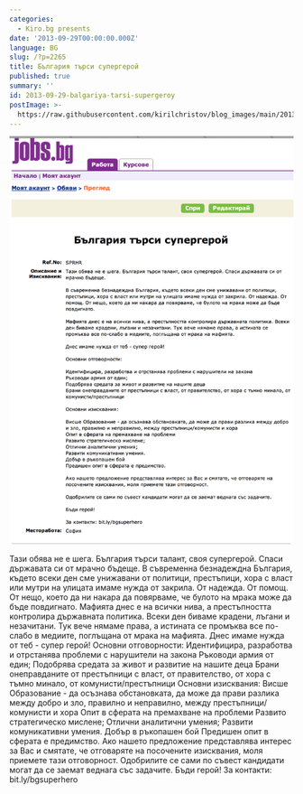 ```yaml
---
categories:
  - Kiro.bg presents
date: '2013-09-29T00:00:00.000Z'
language: BG
slug: /?p=2265
title: България търси супергерой
published: true
summary: ''
id: 2013-09-29-balgariya-tarsi-supergeroy
postImage: >-
  https://raw.githubusercontent.com/kirilchristov/blog_images/main/2013/09/Screen-Shot-2013-09-29-at-11.18.40-PM.png
---
```


![Jobs.bg Супергерой](https://raw.githubusercontent.com/kirilchristov/blog_images/main/2013/09/Screen-Shot-2013-09-29-at-11.18.40-PM.png)

Тази обява не е шега. България търси талант, своя супергерой. Спаси държавата си от мрачно бъдеще. В съвременна безнадеждна България, където всеки ден сме унижавани от политици, престъпици, хора с власт или мутри на улицата имаме нужда от закрила. От надежда. От помощ. От нещо, което да ни накара да повярваме, че булото на мрака може да бъде повдигнато. Мафията днес е на всички нива, а престъпността контролира държавната политика. Всеки ден биваме крадени, лъгани и незачитани. Тук вече нямаме права, а истината се промъква все по-слабо в медиите, поглъщана от мрака на мафията. Днес имаме нужда от теб - супер герой! Основни отговорности: Идентифицира, разработва и отрстанява проблеми с нарушители на закона Ръководи армия от един; Подобрява средата за живот и развитие на нашите деца Брани онеправданите от престъпници с власт, от правителство, от хора с тъмно минало, от комунисти/престъпници Основни изисквания: Висше Образование - да осъзнава обстановката, да може да прави разлика между добро и зло, правилно и неправилно, между престъпници/комунисти и хора Опит в сферата на премахване на проблеми Развито стратегическо мислене; Отлични аналитични умения; Развити комуникативни умения. Добър в ръкопашен бой Предишен опит в сферата е предимство. Ако нашето предложение представлява интерес за Вас и смятате, че отговаряте на посочените изисквания, моля приемете тази отговорност. Одобрилите се сами по съвест кандидати могат да се заемат веднага със задачите. Бъди герой! За контакти: bit.ly/bgsuperhero
